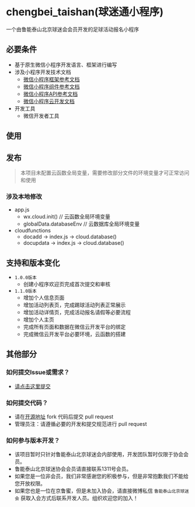 # chengbei_taishan(球迷通小程序)
一个由鲁能泰山北京球迷会会员开发的足球活动报名小程序

## 必要条件
* 基于原生微信小程序开发语言、框架进行编写
* 涉及小程序开发技术文档
	* [微信小程序框架参考文档](https://developers.weixin.qq.com/miniprogram/dev/reference/)
	* [微信小程序组件参考文档](https://developers.weixin.qq.com/miniprogram/dev/component/)
	* [微信小程序API参考文档](https://developers.weixin.qq.com/miniprogram/dev/api/)
	* [微信小程序云开发文档](https://developers.weixin.qq.com/miniprogram/dev/wxcloud/basis/getting-started.html)
* 开发工具
	* 微信开发者工具

## 使用
## 发布

> 本项目未配置云函数全局变量，需要修改部分文件的环境变量才可正常访问和使用

### 涉及本地修改
* app.js
  * wx.cloud.init()  // 云函数全局环境变量
  * globalData.databaseEnv  // 云数据库全局环境变量
* cloudfunctions
  * docadd -> index.js -> cloud.database()
  * docupdata -> index.js -> cloud.database()

## 支持和版本变化
* `1.0.0版本`
	* 创建小程序欢迎页完成首次提交和审核
* `1.1.0版本`
	* 增加个人信息页面
	* 增加活动列表页，完成踢球活动列表正常展示
	* 增加活动详情页，完成活动报名请假等必要流程
	* 增加个人主页
	* 完成所有页面和数据在微信云开发平台的绑定
	* 完成微信云开发平台必要环境，云函数的搭建

## 其他部分
### 如何提交Issue或需求？
* [请点击这里提交](https://github.com/ts-peking/chengbei_taishan/issues)

### 如何提交代码？
* 请在[开源地址](https://github.com/ts-peking/chengbei_taishan) fork 代码后提交 pull request
* 管理员注：请遵循必要的开发和提交规范进行 pull request

### 如何参与版本开发？
* 该项目暂时只针对鲁能泰山北京球迷会内部使用，开发团队暂时仅限于协会会员。
* 鲁能泰山北京球迷协会会员请直接联系1311号会员。
* 如果您是一位非会员，我们非常感谢您的积极参与，但是非常抱歉我们不能给您开放权限。
* 如果您也是一位在京鲁蜜，但是未加入协会，请直接微博私信 `鲁能泰山北京球迷会` 获取入会方式后联系开发人员。组织欢迎您的加入！